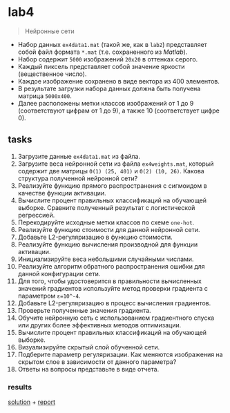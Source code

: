 # lab4
> Нейронные сети

- Набор данных `ex4data1.mat` (такой же, как в `lab2`) представляет собой файл формата `*.mat` (т.е. сохраненного из _Matlab_).
- Набор содержит `5000` изображений `20x20` в оттенках серого.
- Каждый пиксель представляет собой значение яркости (вещественное число).
- Каждое изображение сохранено в виде вектора из 400 элементов.
- В результате загрузки набора данных должна быть получена матрица `5000x400`.
- Далее расположены метки классов изображений от 1 до 9 (соответствуют цифрам от 1 до 9), а также 10 (соответствует цифре 0).

## tasks
1. Загрузите данные `ex4data1.mat` из файла.
2. Загрузите веса нейронной сети из файла `ex4weights.mat`, который содержит две матрицы `Θ(1) (25, 401)` и `Θ(2) (10, 26)`. Какова структура полученной нейронной сети?
3. Реализуйте функцию прямого распространения с сигмоидом в качестве функции активации.
4. Вычислите процент правильных классификаций на обучающей выборке. Сравните полученный результат с логистической регрессией.
5. Перекодируйте исходные метки классов по схеме `one-hot`.
6. Реализуйте функцию стоимости для данной нейронной сети.
7. Добавьте L2-регуляризацию в функцию стоимости.
8. Реализуйте функцию вычисления производной для функции активации.
9. Инициализируйте веса небольшими случайными числами.
10. Реализуйте алгоритм обратного распространения ошибки для данной конфигурации сети.
11. Для того, чтобы удостоверится в правильности вычисленных значений градиентов используйте метод проверки градиента с параметром `ε=10^-4`.
12. Добавьте L2-регуляризацию в процесс вычисления градиентов.
13. Проверьте полученные значения градиента.
14. Обучите нейронную сеть с использованием градиентного спуска или других более эффективных методов оптимизации.
15. Вычислите процент правильных классификаций на обучающей выборке.
16. Визуализируйте скрытый слой обученной сети.
17. Подберите параметр регуляризации. Как меняются изображения на скрытом слое в зависимости от данного параметра?
18. Ответы на вопросы представьте в виде отчета.

### results

[solution](/ml/sem3/lab4/lab4.ipynb) + [report](/ml/sem3/lab4/lab4.md)

